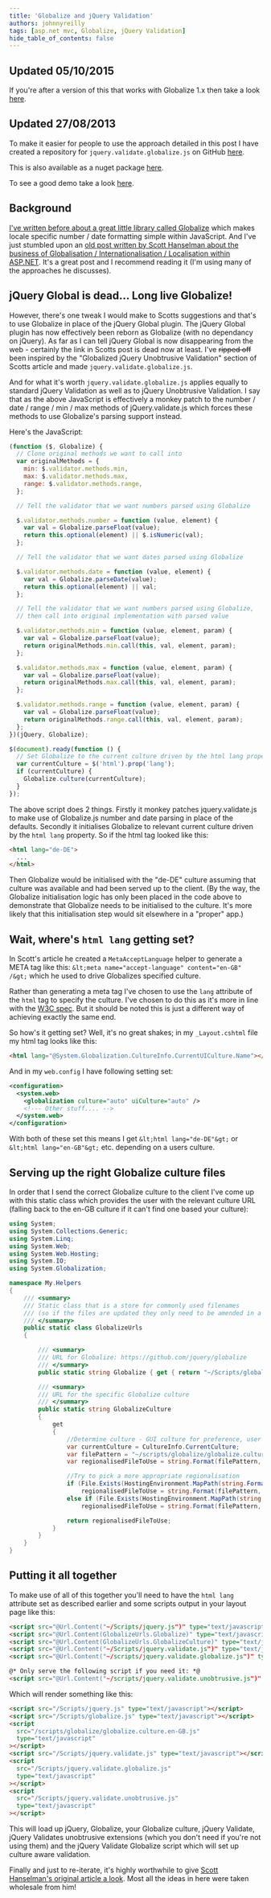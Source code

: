 ```yaml
---
title: 'Globalize and jQuery Validation'
authors: johnnyreilly
tags: [asp.net mvc, Globalize, jQuery Validation]
hide_table_of_contents: false
---
```


## Updated 05/10/2015

If you're after a version of this that works with Globalize 1.x then take a look [here](../2015-10-05-jquery-validation-globalize-hits-10/index.md).

## Updated 27/08/2013

To make it easier for people to use the approach detailed in this post I have created a repository for `jquery.validate.globalize.js` on GitHub [here](https://github.com/johnnyreilly/jquery-validation-globalize).

This is also available as a nuget package [here](https://www.nuget.org/packages/jQuery.Validation.Globalize/).

To see a good demo take a look [here](http://jqueryvalidationunobtrusivenative.azurewebsites.net/AdvancedDemo/Globalize).

<!--truncate-->

## Background

[I've written before about a great little library called Globalize](../2012-05-07-globalizejs-number-and-date/index.md) which makes locale specific number / date formatting simple within JavaScript. And I've just stumbled upon an [old post written by Scott Hanselman about the business of Globalisation / Internationalisation / Localisation within ASP.NET](http://www.hanselman.com/blog/GlobalizationInternationalizationAndLocalizationInASPNETMVC3JavaScriptAndJQueryPart1.aspx). It's a great post and I recommend reading it (I'm using many of the approaches he discusses).

## jQuery Global is dead... Long live Globalize!

However, there's one tweak I would make to Scotts suggestions and that's to use Globalize in place of the jQuery Global plugin. The jQuery Global plugin has now effectively been reborn as Globalize (with no dependancy on jQuery). As far as I can tell jQuery Global is now disappearing from the web - certainly the link in Scotts post is dead now at least. I've ~~ripped off~~ been inspired by the "Globalized jQuery Unobtrusive Validation" section of Scotts article and made `jquery.validate.globalize.js`.

And for what it's worth `jquery.validate.globalize.js` applies equally to standard jQuery Validation as well as to jQuery Unobtrusive Validation. I say that as the above JavaScript is effectively a monkey patch to the number / date / range / min / max methods of jQuery.validate.js which forces these methods to use Globalize's parsing support instead.

Here's the JavaScript:

```js
(function ($, Globalize) {
  // Clone original methods we want to call into
  var originalMethods = {
    min: $.validator.methods.min,
    max: $.validator.methods.max,
    range: $.validator.methods.range,
  };

  // Tell the validator that we want numbers parsed using Globalize

  $.validator.methods.number = function (value, element) {
    var val = Globalize.parseFloat(value);
    return this.optional(element) || $.isNumeric(val);
  };

  // Tell the validator that we want dates parsed using Globalize

  $.validator.methods.date = function (value, element) {
    var val = Globalize.parseDate(value);
    return this.optional(element) || val;
  };

  // Tell the validator that we want numbers parsed using Globalize,
  // then call into original implementation with parsed value

  $.validator.methods.min = function (value, element, param) {
    var val = Globalize.parseFloat(value);
    return originalMethods.min.call(this, val, element, param);
  };

  $.validator.methods.max = function (value, element, param) {
    var val = Globalize.parseFloat(value);
    return originalMethods.max.call(this, val, element, param);
  };

  $.validator.methods.range = function (value, element, param) {
    var val = Globalize.parseFloat(value);
    return originalMethods.range.call(this, val, element, param);
  };
})(jQuery, Globalize);

$(document).ready(function () {
  // Set Globalize to the current culture driven by the html lang property
  var currentCulture = $('html').prop('lang');
  if (currentCulture) {
    Globalize.culture(currentCulture);
  }
});
```

The above script does 2 things. Firstly it monkey patches jquery.validate.js to make use of Globalize.js number and date parsing in place of the defaults. Secondly it initialises Globalize to relevant current culture driven by the `html lang` property. So if the html tag looked like this:

```html
<html lang="de-DE">
  ...
</html>
```

Then Globalize would be initialised with the "de-DE" culture assuming that culture was available and had been served up to the client. (By the way, the Globalize initialisation logic has only been placed in the code above to demonstrate that Globalize needs to be initialised to the culture. It's more likely that this initialisation step would sit elsewhere in a "proper" app.)

## Wait, where's `html lang` getting set?

In Scott's article he created a `MetaAcceptLanguage` helper to generate a META tag like this: `&lt;meta name="accept-language" content="en-GB" /&gt;` which he used to drive Globalizes specified culture.

Rather than generating a meta tag I've chosen to use the `lang` attribute of the `html` tag to specify the culture. I've chosen to do this as it's more in line with the [W3C spec](http://www.w3.org/TR/i18n-html-tech-lang/#ri20030510.102829377). But it should be noted this is just a different way of achieving exactly the same end.

So how's it getting set? Well, it's no great shakes; in my `_Layout.cshtml` file my html tag looks like this:

```html
<html lang="@System.Globalization.CultureInfo.CurrentUICulture.Name"></html>
```

And in my `web.config` I have following setting set:

```xml
<configuration>
  <system.web>
    <globalization culture="auto" uiCulture="auto" />
    <!--- Other stuff.... -->
  </system.web>
</configuration>
```

With both of these set this means I get `&lt;html lang="de-DE"&gt;` or `&lt;html lang="en-GB"&gt;` etc. depending on a users culture.

## Serving up the right Globalize culture files

In order that I send the correct Globalize culture to the client I've come up with this static class which provides the user with the relevant culture URL (falling back to the en-GB culture if it can't find one based your culture):

```cs
using System;
using System.Collections.Generic;
using System.Linq;
using System.Web;
using System.Web.Hosting;
using System.IO;
using System.Globalization;

namespace My.Helpers
{
    /// <summary>
    /// Static class that is a store for commonly used filenames
    /// (so if the files are updated they only need to be amended in a single place)
    /// </summary>
    public static class GlobalizeUrls
    {

        /// <summary>
        /// URL for Globalize: https://github.com/jquery/globalize
        /// </summary>
        public static string Globalize { get { return "~/Scripts/globalize.js"; } }

        /// <summary>
        /// URL for the specific Globalize culture
        /// </summary>
        public static string GlobalizeCulture
        {
            get
            {
                //Determine culture - GUI culture for preference, user selected culture as fallback
                var currentCulture = CultureInfo.CurrentCulture;
                var filePattern = "~/scripts/globalize/globalize.culture.{0}.js";
                var regionalisedFileToUse = string.Format(filePattern, "en-GB"); //Default localisation to use

                //Try to pick a more appropriate regionalisation
                if (File.Exists(HostingEnvironment.MapPath(string.Format(filePattern, currentCulture.Name)))) //First try for a globalize.culture.en-GB.js style file
                    regionalisedFileToUse = string.Format(filePattern, currentCulture.Name);
                else if (File.Exists(HostingEnvironment.MapPath(string.Format(filePattern, currentCulture.TwoLetterISOLanguageName)))) //That failed; now try for a globalize.culture.en.js style file
                    regionalisedFileToUse = string.Format(filePattern, currentCulture.TwoLetterISOLanguageName);

                return regionalisedFileToUse;
            }
        }
    }
}
```

## Putting it all together

To make use of all of this together you'll need to have the `html lang` attribute set as described earlier and some scripts output in your layout page like this:

```html
<script src="@Url.Content("~/Scripts/jquery.js")" type="text/javascript"></script>
<script src="@Url.Content(GlobalizeUrls.Globalize)" type="text/javascript"></script>
<script src="@Url.Content(GlobalizeUrls.GlobalizeCulture)" type="text/javascript"></script>
<script src="@Url.Content("~/Scripts/jquery.validate.js")" type="text/javascript"></script>
<script src="@Url.Content("~/scripts/jquery.validate.globalize.js")" type="text/javascript"></script>

@* Only serve the following script if you need it: *@
<script src="@Url.Content("~/scripts/jquery.validate.unobtrusive.js")" type="text/javascript"></script>
```

Which will render something like this:

```html
<script src="/Scripts/jquery.js" type="text/javascript"></script>
<script src="/Scripts/globalize.js" type="text/javascript"></script>
<script
  src="/scripts/globalize/globalize.culture.en-GB.js"
  type="text/javascript"
></script>
<script src="/Scripts/jquery.validate.js" type="text/javascript"></script>
<script
  src="/Scripts/jquery.validate.globalize.js"
  type="text/javascript"
></script>
<script
  src="/Scripts/jquery.validate.unobtrusive.js"
  type="text/javascript"
></script>
```

This will load up jQuery, Globalize, your Globalize culture, jQuery Validate, jQuery Validates unobtrusive extensions (which you don't need if you're not using them) and the jQuery Validate Globalize script which will set up culture aware validation.

Finally and just to re-iterate, it's highly worthwhile to give [Scott Hanselman's original article a look](http://www.hanselman.com/blog/GlobalizationInternationalizationAndLocalizationInASPNETMVC3JavaScriptAndJQueryPart1.aspx). Most all the ideas in here were taken wholesale from him!
